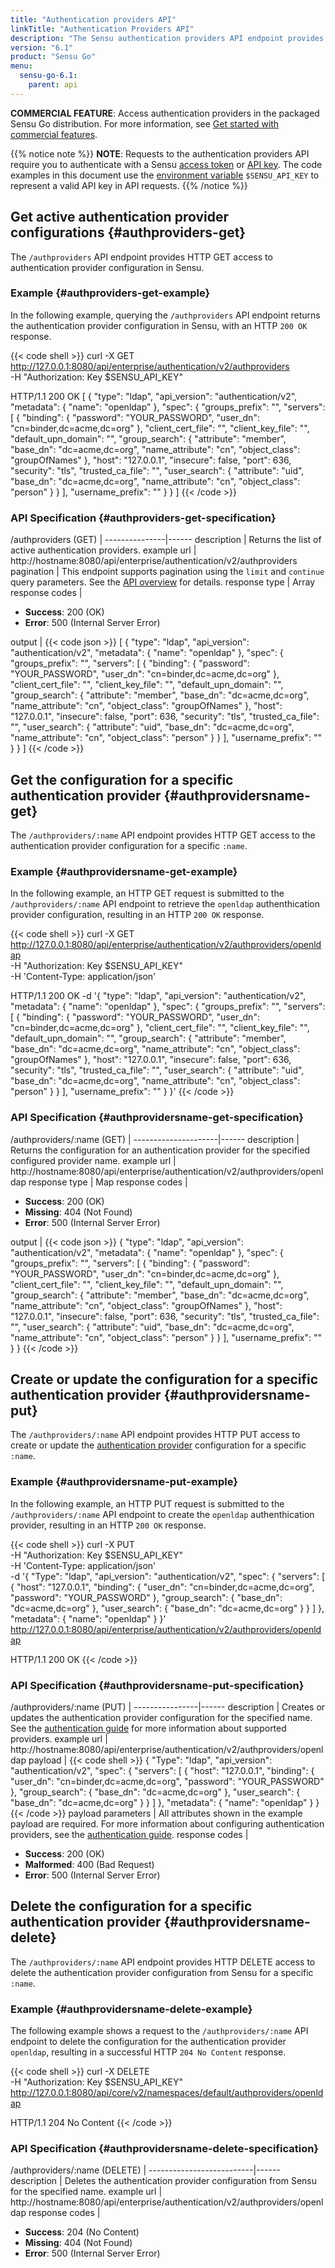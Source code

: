 ```yaml
---
title: "Authentication providers API"
linkTitle: "Authentication Providers API"
description: "The Sensu authentication providers API endpoint provides HTTP access to authentication provider configuration. This reference includes examples of how to return the list of active authentication providers and create or update an authentication provider."
version: "6.1"
product: "Sensu Go"
menu:
  sensu-go-6.1:
    parent: api
---
```


**COMMERCIAL FEATURE**: Access authentication providers in the packaged Sensu Go distribution.
For more information, see [Get started with commercial features][2].

{{% notice note %}}
**NOTE**: Requests to the authentication providers API require you to authenticate with a Sensu [access token](../#authenticate-with-the-authentication-api) or [API key](../#authenticate-with-an-api-key).
The code examples in this document use the [environment variable](../#configure-an-environment-variable-for-api-key-authentication) `$SENSU_API_KEY` to represent a valid API key in API requests. 
{{% /notice %}}

## Get active authentication provider configurations {#authproviders-get}

The `/authproviders` API endpoint provides HTTP GET access to authentication provider configuration in Sensu.

### Example {#authproviders-get-example}

In the following example, querying the `/authproviders` API endpoint returns the authentication provider configuration in Sensu, with an HTTP `200 OK` response.

{{< code shell >}}
curl -X GET \
http://127.0.0.1:8080/api/enterprise/authentication/v2/authproviders \
-H "Authorization: Key $SENSU_API_KEY"

HTTP/1.1 200 OK
[
  {
    "type": "ldap",
    "api_version": "authentication/v2",
    "metadata": {
      "name": "openldap"
    },
    "spec": {
      "groups_prefix": "",
      "servers": [
        {
          "binding": {
            "password": "YOUR_PASSWORD",
            "user_dn": "cn=binder,dc=acme,dc=org"
          },
          "client_cert_file": "",
          "client_key_file": "",
          "default_upn_domain": "",
          "group_search": {
            "attribute": "member",
            "base_dn": "dc=acme,dc=org",
            "name_attribute": "cn",
            "object_class": "groupOfNames"
          },
          "host": "127.0.0.1",
          "insecure": false,
          "port": 636,
          "security": "tls",
          "trusted_ca_file": "",
          "user_search": {
            "attribute": "uid",
            "base_dn": "dc=acme,dc=org",
            "name_attribute": "cn",
            "object_class": "person"
          }
        }
      ],
      "username_prefix": ""
    }
  }
]
{{< /code >}}

### API Specification {#authproviders-get-specification}

/authproviders (GET)  | 
---------------|------
description    | Returns the list of active authentication providers.
example url    | http://hostname:8080/api/enterprise/authentication/v2/authproviders
pagination     | This endpoint supports pagination using the `limit` and `continue` query parameters. See the [API overview][3] for details.
response type  | Array
response codes | <ul><li>**Success**: 200 (OK)</li><li>**Error**: 500 (Internal Server Error)</li></ul>
output         | {{< code json >}}
[
  {
    "type": "ldap",
    "api_version": "authentication/v2",
    "metadata": {
      "name": "openldap"
    },
    "spec": {
      "groups_prefix": "",
      "servers": [
        {
          "binding": {
            "password": "YOUR_PASSWORD",
            "user_dn": "cn=binder,dc=acme,dc=org"
          },
          "client_cert_file": "",
          "client_key_file": "",
          "default_upn_domain": "",
          "group_search": {
            "attribute": "member",
            "base_dn": "dc=acme,dc=org",
            "name_attribute": "cn",
            "object_class": "groupOfNames"
          },
          "host": "127.0.0.1",
          "insecure": false,
          "port": 636,
          "security": "tls",
          "trusted_ca_file": "",
          "user_search": {
            "attribute": "uid",
            "base_dn": "dc=acme,dc=org",
            "name_attribute": "cn",
            "object_class": "person"
          }
        }
      ],
      "username_prefix": ""
    }
  }
]
{{< /code >}}

## Get the configuration for a specific authentication provider {#authprovidersname-get}

The `/authproviders/:name` API endpoint provides HTTP GET access to the authentication provider configuration for a specific `:name`.

### Example {#authprovidersname-get-example}

In the following example, an HTTP GET request is submitted to the `/authproviders/:name` API endpoint to retrieve the `openldap` authenthication provider configuration, resulting in an HTTP `200 OK` response.

{{< code shell >}}
curl -X GET \
http://127.0.0.1:8080/api/enterprise/authentication/v2/authproviders/openldap \
-H "Authorization: Key $SENSU_API_KEY" \
-H 'Content-Type: application/json'

HTTP/1.1 200 OK
-d '{
  "type": "ldap",
  "api_version": "authentication/v2",
  "metadata": {
    "name": "openldap"
  },
  "spec": {
    "groups_prefix": "",
    "servers": [
      {
        "binding": {
          "password": "YOUR_PASSWORD",
          "user_dn": "cn=binder,dc=acme,dc=org"
        },
        "client_cert_file": "",
        "client_key_file": "",
        "default_upn_domain": "",
        "group_search": {
          "attribute": "member",
          "base_dn": "dc=acme,dc=org",
          "name_attribute": "cn",
          "object_class": "groupOfNames"
        },
        "host": "127.0.0.1",
        "insecure": false,
        "port": 636,
        "security": "tls",
        "trusted_ca_file": "",
        "user_search": {
          "attribute": "uid",
          "base_dn": "dc=acme,dc=org",
          "name_attribute": "cn",
          "object_class": "person"
        }
      }
    ],
  "username_prefix": ""
  }
}'
{{< /code >}}

### API Specification {#authprovidersname-get-specification}

/authproviders/:name (GET) | 
---------------------|------
description          | Returns the configuration for an authentication provider for the specified configured provider name.
example url          | http://hostname:8080/api/enterprise/authentication/v2/authproviders/openldap
response type        | Map
response codes       | <ul><li>**Success**: 200 (OK)</li><li> **Missing**: 404 (Not Found)</li><li>**Error**: 500 (Internal Server Error)</li></ul>
output               | {{< code json >}}
{
  "type": "ldap",
  "api_version": "authentication/v2",
  "metadata": {
    "name": "openldap"
  },
  "spec": {
    "groups_prefix": "",
    "servers": [
      {
        "binding": {
          "password": "YOUR_PASSWORD",
          "user_dn": "cn=binder,dc=acme,dc=org"
        },
        "client_cert_file": "",
        "client_key_file": "",
        "default_upn_domain": "",
        "group_search": {
          "attribute": "member",
          "base_dn": "dc=acme,dc=org",
          "name_attribute": "cn",
          "object_class": "groupOfNames"
        },
        "host": "127.0.0.1",
        "insecure": false,
        "port": 636,
        "security": "tls",
        "trusted_ca_file": "",
        "user_search": {
          "attribute": "uid",
          "base_dn": "dc=acme,dc=org",
          "name_attribute": "cn",
          "object_class": "person"
        }
      }
    ],
  "username_prefix": ""
  }
}
{{< /code >}}

## Create or update the configuration for a specific authentication provider {#authprovidersname-put}

The `/authproviders/:name` API endpoint provides HTTP PUT access to create or update the [authentication provider][1] configuration for a specific `:name`.

### Example {#authprovidersname-put-example}

In the following example, an HTTP PUT request is submitted to the `/authproviders/:name` API endpoint to create the `openldap` authenthication provider, resulting in an HTTP `200 OK` response.

{{< code shell >}}
curl -X PUT \
-H "Authorization: Key $SENSU_API_KEY" \
-H 'Content-Type: application/json' \
-d '{
  "Type": "ldap",
  "api_version": "authentication/v2",
  "spec": {
    "servers": [
      {
        "host": "127.0.0.1",
        "binding": {
          "user_dn": "cn=binder,dc=acme,dc=org",
          "password": "YOUR_PASSWORD"
        },
        "group_search": {
          "base_dn": "dc=acme,dc=org"
        },
        "user_search": {
          "base_dn": "dc=acme,dc=org"
        }
      }
    ]
  },
  "metadata": {
    "name": "openldap"
  }
}' \
http://127.0.0.1:8080/api/enterprise/authentication/v2/authproviders/openldap

HTTP/1.1 200 OK
{{< /code >}}

### API Specification {#authprovidersname-put-specification}

/authproviders/:name (PUT) | 
----------------|------
description     | Creates or updates the authentication provider configuration for the specified name. See the [authentication guide][1] for more information about supported providers.
example url     | http://hostname:8080/api/enterprise/authentication/v2/authproviders/openldap
payload         | {{< code shell >}}
{
  "Type": "ldap",
  "api_version": "authentication/v2",
  "spec": {
    "servers": [
      {
        "host": "127.0.0.1",
        "binding": {
          "user_dn": "cn=binder,dc=acme,dc=org",
          "password": "YOUR_PASSWORD"
        },
        "group_search": {
          "base_dn": "dc=acme,dc=org"
        },
        "user_search": {
          "base_dn": "dc=acme,dc=org"
        }
      }
    ]
  },
  "metadata": {
    "name": "openldap"
  }
}
{{< /code >}}
payload parameters | All attributes shown in the example payload are required. For more information about configuring authentication providers, see the [authentication guide][1].
response codes  | <ul><li>**Success**: 200 (OK)</li><li>**Malformed**: 400 (Bad Request)</li><li>**Error**: 500 (Internal Server Error)</li></ul>

## Delete the configuration for a specific authentication provider {#authprovidersname-delete}

The `/authproviders/:name` API endpoint provides HTTP DELETE access to delete the authentication provider configuration from Sensu for a specific `:name`.

### Example {#authprovidersname-delete-example}

The following example shows a request to the `/authproviders/:name` API endpoint to delete the configuration for the authentication provider `openldap`, resulting in a successful HTTP `204 No Content` response.

{{< code shell >}}
curl -X DELETE \
-H "Authorization: Key $SENSU_API_KEY" \
http://127.0.0.1:8080/api/core/v2/namespaces/default/authproviders/openldap

HTTP/1.1 204 No Content
{{< /code >}}

### API Specification {#authprovidersname-delete-specification}

/authproviders/:name (DELETE) | 
--------------------------|------
description               | Deletes the authentication provider configuration from Sensu for the specified name.
example url               | http://hostname:8080/api/enterprise/authentication/v2/authproviders/openldap
response codes            | <ul><li>**Success**: 204 (No Content)</li><li>**Missing**: 404 (Not Found)</li><li>**Error**: 500 (Internal Server Error)</li></ul>

[1]: ../../operations/control-access/auth/
[2]: ../../commercial/
[3]: ../#pagination
